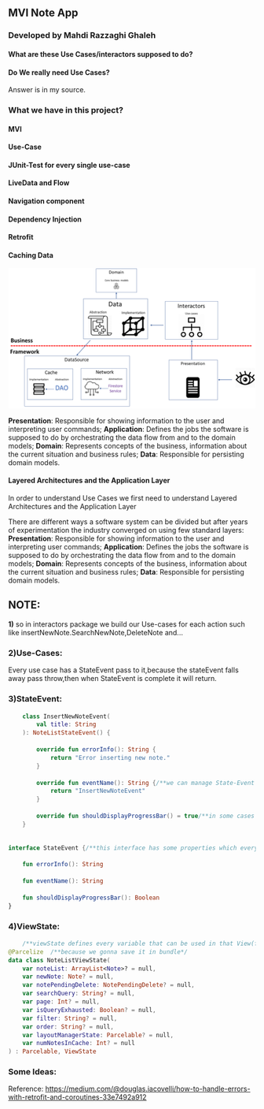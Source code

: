 ## MVI Note App
### Developed by Mahdi Razzaghi Ghaleh

#### What are these Use Cases/interactors supposed to do?

#### Do We really need  Use Cases?
Answer is in my source.


### What we have in this project?
#### MVI
#### Use-Case
#### JUnit-Test for every single use-case
#### LiveData and Flow
#### Navigation component
#### Dependency Injection
#### Retrofit
#### Caching Data


<img src="screenshots/clean_architecture_diagrams.png" width="650">

**Presentation**: Responsible for showing information to the user and interpreting user commands;
**Application**: Defines the jobs the software is supposed to do by orchestrating the data flow from and to the domain models;
**Domain**: Represents concepts of the business, information about the current situation and business rules;
**Data**: Responsible for persisting domain models.



#### Layered Architectures and the Application Layer
In order to understand Use Cases we first need to understand Layered Architectures and the Application Layer

There are different ways a software system can be divided but after years of experimentation the industry converged on using few standard layers:
**Presentation**: Responsible for showing information to the user and interpreting user commands;
**Application**: Defines the jobs the software is supposed to do by orchestrating the data flow from and to the domain models;
**Domain**: Represents concepts of the business, information about the current situation and business rules;
**Data**: Responsible for persisting domain models.


## NOTE:
**1)** so in interactors package we build our Use-cases for each action such like insertNewNote.SearchNewNote,DeleteNote and... 

### **2)Use-Cases**: 
Every use case has a StateEvent pass to it,because the stateEvent falls away pass throw,then when StateEvent is complete it will return. 



### **3)StateEvent**: 

```kotlin
    class InsertNewNoteEvent(
        val title: String
    ): NoteListStateEvent() {

        override fun errorInfo(): String {
            return "Error inserting new note."
        }

        override fun eventName(): String {/**we can manage State-Event by eventName*/
            return "InsertNewNoteEvent"
        }

        override fun shouldDisplayProgressBar() = true/**in some cases we maybe need to show progressBar*/
    }
   ```
```kotlin
    
interface StateEvent {/**this interface has some properties which every StateEvent should have it*/

    fun errorInfo(): String

    fun eventName(): String

    fun shouldDisplayProgressBar(): Boolean
}
   ```
    
    
### **4)ViewState**: 

```kotlin
    /**viewState defines every variable that can be used in that View(fragment)*/
@Parcelize  /**because we gonna save it in bundle*/
data class NoteListViewState(
    var noteList: ArrayList<Note>? = null,
    var newNote: Note? = null, 
    var notePendingDelete: NotePendingDelete? = null, 
    var searchQuery: String? = null,
    var page: Int? = null,
    var isQueryExhausted: Boolean? = null,
    var filter: String? = null,
    var order: String? = null,
    var layoutManagerState: Parcelable? = null,
    var numNotesInCache: Int? = null
) : Parcelable, ViewState 
   ```




### Some Ideas:
Reference: https://medium.com/@douglas.iacovelli/how-to-handle-errors-with-retrofit-and-coroutines-33e7492a912



